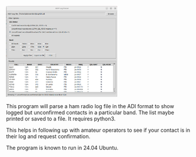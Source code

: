 <img src='./Log_Parser_Display.png' width=60%>

This program will parse a ham radio log file in the ADI format to show logged but unconfirmed contacts in a particular band. The list maybe printed or saved to a file. It requires python3.

This helps in following up with amateur operators to see if your contact is in their log and request confirmation.

The program is known to run in 24.04 Ubuntu.
